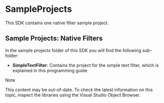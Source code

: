SampleProjects
==

This SDK contains one native filter sample project.

Sample Projects: Native Filters
--

In the sample projects folder of this SDK you will find the following sub-folder:

* **SimpleTextFilter**: Contains the project for the simple text filter, which is explained in this programming guide

>[!NOTE]
>
> This content may be out-of-date. To check the latest information on this topic, inspect the libraries using the Visual Studio Object Browser.